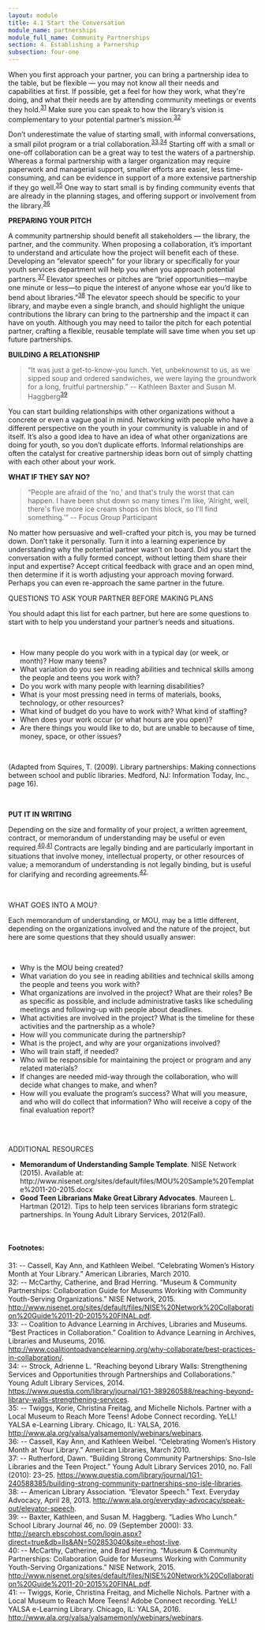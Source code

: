 ```yaml
---
layout: module
title: 4.1 Start the Conversation
module_name: partnerships
module_full_name: Community Partnerships
section: 4. Establishing a Parnership
subsection: four-one
---
```


When you first approach your partner, you can bring a partnership idea to the table, but be flexible — you may not know all their needs and capabilities at first. If possible, get a feel for how they work, what they're doing, and what their needs are by attending community meetings or events they hold.<sup>[31](#fn31)</sup>  Make sure you can speak to how the library’s vision is complementary to your potential partner’s mission.<sup>[32](#fn32)</sup> 

Don’t underestimate the value of starting small, with informal conversations, a small pilot program or a trial collaboration.<sup>[33,](#fn33)</sup><sup>[34](#fn34)</sup> Starting off with a small or one-off collaboration can be a great way to test the waters of a partnership. Whereas a formal partnership with a larger organization may require paperwork and managerial support, smaller efforts are easier, less time-consuming, and can be evidence in support of a more extensive partnership if they go well.<sup>[35](#fn35)</sup> One way to start small is by finding community events that are already in the planning stages, and offering support or involvement from the library.<sup>[36](#fn36)</sup>


**PREPARING YOUR PITCH**

A community partnership should benefit all stakeholders — the library, the partner, and the community. When proposing a collaboration, it’s important to understand and articulate how the project will benefit each of these. Developing an “elevator speech” for your library or specifically for your youth services department will help you when you approach potential partners.<sup>[37](#fn37)</sup> Elevator speeches or pitches are “brief opportunities—maybe one minute or less—to pique the interest of anyone whose ear you’d like to bend about libraries.”<sup>[38](#fn38)</sup> The elevator speech should be specific to your library, and maybe even a single branch, and should highlight the unique contributions the library can bring to the partnership and the impact it can have on youth. Although you may need to tailor the pitch for each potential partner, crafting a flexible, reusable template will save time when you set up future partnerships. 


**BUILDING A RELATIONSHIP**

>“It was just a get-to-know-you lunch. Yet, unbeknownst to us, as we sipped soup and ordered sandwiches, we were laying the groundwork for a long, fruitful partnership.” -- Kathleen Baxter and Susan M. Haggberg<sup>[39](#fn39)</sup> 

You can start building relationships with other organizations without a concrete or even a vague goal in mind. Networking with people who have a different perspective on the youth in your community is valuable in and of itself. It’s also a good idea to have an idea of what other organizations are doing for youth, so you don’t duplicate efforts. Informal relationships are often the catalyst for creative partnership ideas born out of simply chatting with each other about your work.


**WHAT IF THEY SAY NO?**

>“People are afraid of the ‘no,’ and that's truly the worst that can happen. I have been shut down so many times I'm like, ‘Alright, well, there's five more ice cream shops on this block, so I'll find something.’” -- Focus Group Participant 

No matter how persuasive and well-crafted your pitch is, you may be turned down. Don’t take it personally. Turn it into a learning experience by understanding why the potential partner wasn’t on board. Did you start the conversation with a fully formed concept, without letting them share their input and expertise? Accept critical feedback with grace and an open mind, then determine if it is worth adjusting your approach moving forward. Perhaps you can even re-approach the same partner in the future.

<div class="tips"> 
 <p><span class="box-title">QUESTIONS TO ASK YOUR PARTNER BEFORE MAKING PLANS</span></p>
  <p> You should adapt this list for each partner, but here are some questions to start with to help you understand your partner’s needs and situations.</p>
<br>
<ul>

<li>How many people do you work with in a typical day (or week, or month)? How many teens? </li>

<li>What variation do you see in reading abilities and technical skills among the people and teens you work with?</li>

<li>Do you work with many people with learning disabilities?</li>

<li>What is your most pressing need in terms of materials, books, technology, or other resources?</li>
<li>What kind of budget do you have to work with? What kind of staffing? </li>
<li>When does your work occur (or what hours are you open)?</li>
<li>Are there things you would like to do, but are unable to because of time, money, space, or other issues? </li>
</ul>
<br>
<p>(Adapted from Squires, T. (2009). Library partnerships: Making connections between school and public libraries. Medford, NJ: Information Today, Inc., page 16).</p>
</div>
<br>

**PUT IT IN WRITING**

Depending on the size and formality of your project, a written agreement, contract, or memorandum of understanding may be useful or even required.<sup>[40,](#fn40)</sup><sup>[41](#fn41)</sup> Contracts are legally binding and are particularly important in situations that involve money, intellectual property, or other resources of value; a memorandum of understanding is not legally binding, but is useful for clarifying and recording agreements.<sup>[42,](#fn42)</sup> 

<br>
<div class="tips"> 
 <p><span class="box-title">WHAT GOES INTO A MOU?  </span></p>
  <p>Each memorandum of understanding, or MOU, may be a little different, depending on the organizations involved and the nature of the project, but here are some questions that they should usually answer: </p>
<br>
<ul>

<li>Why is the MOU being created? </li>

<li>What variation do you see in reading abilities and technical skills among the people and teens you work with?</li>

<li>What organizations are involved in the project? What are their roles? Be as specific as possible, and include administrative tasks like scheduling meetings and following-up with people about deadlines. </li>

<li>What activities are involved in the project? What is the timeline for these activities and the partnership as a whole? </li>
<li>How will you communicate during the partnership? </li>
<li>What is the project, and why are your organizations involved? </li>
<li>Who will train staff, if needed? </li>
<li>Who will be responsible for maintaining the project or program and any related materials?</li>
<li>If changes are needed mid-way through the collaboration, who will decide what changes to make, and when? </li>
<li>How will you evaluate the program’s success? What will you measure, and who will do collect that information? Who will receive a copy of the final evaluation report? </li>
</ul>
</div>
<br>
<br>
<div class="explanatory"> 

<p><span class="box-title">ADDITIONAL RESOURCES</span></p> 

<ul>
 <li><b>Memorandum of Understanding Sample Template</b>. NISE Network (2015). Available at: http://www.nisenet.org/sites/default/files/MOU%20Sample%20Template%2011-20-2015.docx</li>
 <li><b>Good Teen Librarians Make Great Library Advocates</b>. Maureen L. Hartman (2012). Tips to help teen services librarians form strategic partnerships. In Young Adult Library Services, 2012(Fall).  </li>
</ul>
</div>
<br>

#### Footnotes:

<a name="fn31">31</a>:  -- Cassell, Kay Ann, and Kathleen Weibel. “Celebrating Women’s History Month at Your Library.” American Libraries, March 2010. 
<br>
<a name="fn32">32</a>:  -- McCarthy, Catherine, and Brad Herring. “Museum & Community Partnerships: Collaboration Guide for Museums Working with Community Youth-Serving Organizations.” NISE Network, 2015. http://www.nisenet.org/sites/default/files/NISE%20Network%20Collaboration%20Guide%2011-20-2015%20FINAL.pdf.
<br>
<a name="fn33">33</a>:  -- Coalition to Advance Learning in Archives, Libraries and Museums. “Best Practices in Collaboration.” Coalition to Advance Learning in Archives, Libraries and Museums, 2016. http://www.coalitiontoadvancelearning.org/why-collaborate/best-practices-in-collaboration/.
<br>
<a name="fn34">34</a>:  -- Strock, Adrienne L. “Reaching beyond Library Walls: Strengthening Services and Opportunities through Partnerships and Collaborations.” Young Adult Library Services, 2014. https://www.questia.com/library/journal/1G1-389260588/reaching-beyond-library-walls-strengthening-services.
<br>
<a name="fn35">35</a>:  -- Twiggs, Korie, Christina Freitag, and Michelle Nichols. Partner with a Local Museum to Reach More Teens! Adobe Connect recording. YeLL! YALSA e-Learning Library. Chicago, IL: YALSA, 2016. http://www.ala.org/yalsa/yalsamemonly/webinars/webinars. 
<br>
<a name="fn36">36</a>:  -- Cassell, Kay Ann, and Kathleen Weibel. “Celebrating Women’s History Month at Your Library.” American Libraries, March 2010.
<br>
<a name="fn37">37</a>:  --  Rutherford, Dawn. “Building Strong Community Partnerships: Sno-Isle Libraries and the Teen Project.” Young Adult Library Services 2010, no. Fall (2010): 23–25. https://www.questia.com/library/journal/1G1-240588385/building-strong-community-partnerships-sno-isle-libraries.
<br>
<a name="fn38">38</a>:  --  American Library Association. “Elevator Speech.” Text. Everyday Advocacy, April 28, 2013. http://www.ala.org/everyday-advocacy/speak-out/elevator-speech.
<br>
<a name="fn39">39</a>:  -- Baxter, Kathleen, and Susan M. Haggberg. “Ladies Who Lunch.” School Library Journal 46, no. 09 (September 2000): 33. http://search.ebscohost.com/login.aspx?direct=true&db=lls&AN=502853040&site=ehost-live.
<br>
<a name="fn40">40</a>:  -- McCarthy, Catherine, and Brad Herring. “Museum & Community Partnerships: Collaboration Guide for Museums Working with Community Youth-Serving Organizations.” NISE Network, 2015. http://www.nisenet.org/sites/default/files/NISE%20Network%20Collaboration%20Guide%2011-20-2015%20FINAL.pdf.
<br>
<a name="fn41">41</a>:  -- Twiggs, Korie, Christina Freitag, and Michelle Nichols. Partner with a Local Museum to Reach More Teens! Adobe Connect recording. YeLL! YALSA e-Learning Library. Chicago, IL: YALSA, 2016. http://www.ala.org/yalsa/yalsamemonly/webinars/webinars.
